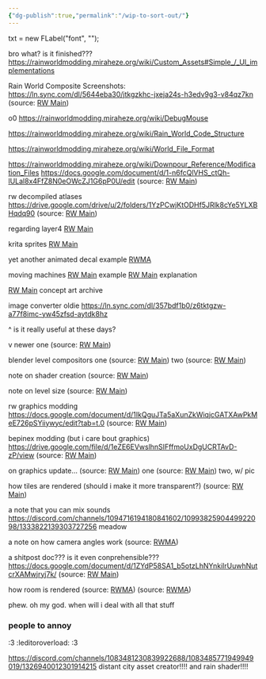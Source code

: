 ```yaml
---
{"dg-publish":true,"permalink":"/wip-to-sort-out/"}
---
```


txt = new FLabel("font", "");

bro what? is it finished???
https://rainworldmodding.miraheze.org/wiki/Custom_Assets#Simple_/_UI_implementations

Rain World Composite Screenshots:
https://ln.sync.com/dl/5644eba30/jtkgzkhc-jxeja24s-h3edv9g3-v84qz7kn
(source: [RW Main](https://discord.com/channels/291184728944410624/296133304632213504/518599984258613248))

o0
https://rainworldmodding.miraheze.org/wiki/DebugMouse


https://rainworldmodding.miraheze.org/wiki/Rain_World_Code_Structure

https://rainworldmodding.miraheze.org/wiki/World_File_Format

https://rainworldmodding.miraheze.org/wiki/Downpour_Reference/Modification_Files 
https://docs.google.com/document/d/1-n6fcQlVHS_ctQh-lULal8x4FfZ8N0eOWcZJ1G6pP0U/edit
(source: [RW Main](https://discord.com/channels/291184728944410624/431534164932689921/1273601361870721094))

rw decompiled atlases
https://drive.google.com/drive/u/2/folders/1YzPCwjKtODHf5JRlk8cYe5YLXBHqdq90
(source: [RW Main](https://discord.com/channels/291184728944410624/1068344185016569856/1068395551164473386))


regarding layer4
[RW Main](https://discord.com/channels/1237826015829557400/1237912787959812148/1329229720663097465)

krita sprites
[RW Main](https://discord.com/channels/291184728944410624/296133304632213504/1113616624105308160)


yet another animated decal example
[RWMA](https://discord.com/channels/1083481230839922688/1083484064549437470/1224797331799670844)

moving machines
[RW Main](https://discord.com/channels/291184728944410624/481900360324218880/1052390965463240704) example
[RW Main](https://discord.com/channels/291184728944410624/305139167300550666/1052407335471038475) explanation

[RW Main](https://discord.com/channels/291184728944410624/296133304632213504/1074424844097171466)
concept art archive


image converter
oldie
https://ln.sync.com/dl/357bdf1b0/z6tktgzw-a77f8imc-yw45zfsd-aytdk8hz

^ is it really useful at these days?

v newer one
(source: [RW Main](https://discord.com/channels/291184728944410624/431534164932689921/772724366017691648))


blender level compositors
one
(source: [RW Main](https://discord.com/channels/291184728944410624/804088181904375819/1084222820818628618))
two
(source: [RW Main](https://discord.com/channels/291184728944410624/431534164932689921/1292092416244842627))

note on shader creation
(source: [RW Main](https://discord.com/channels/1237826015829557400/1237868501960491141/1331819627981963326))

note on level size
(source: [RW Main](https://discord.com/channels/291184728944410624/431534164932689921/518874593621049344))

rw graphics modding
https://docs.google.com/document/d/1IkQguJTa5aXunZkWiqjcGATXAwPkMeE726pSYiiywyc/edit?tab=t.0
(source: [RW Main](https://discord.com/channels/291184728944410624/431534164932689921/469157856852049931))

bepinex modding (but i care bout graphics)
https://drive.google.com/file/d/1eZE6EVwslhnSIFffmoUxDgUCRTAvD-zP/view
(source: [RW Main](https://discord.com/channels/291184728944410624/481900360324218880/721332622034206761))

on graphics update...
(source: [RW Main](https://discord.com/channels/291184728944410624/305139167300550666/1194317180137902162)) one
(source: [RW Main](https://discord.com/channels/291184728944410624/305139167300550666/1090446015842222142)) two, w/ pic


how tiles are rendered (should i make it more transparent?)
(source: [RW Main](https://discord.com/channels/291184728944410624/305139167300550666/838172761549045761))

a note that you can mix sounds
https://discord.com/channels/1094716194180841602/1099382590449922098/1333822139303727256 meadow

a note on how camera angles work
(source: [RWMA](https://discord.com/channels/1083481230839922688/1083483045329375393/1241503171218505788))

a shitpost doc??? is it even conprehensible???
https://docs.google.com/document/d/1ZYdP58SA1_b5otzLhNYnkilrUuwhNutcrXAMwjryj7k/
(source: [RW Main](https://discord.com/channels/291184728944410624/965639206561009664/1309660909739708437))

how room is rendered
(source: [RWMA](https://discord.com/channels/1083481230839922688/1083484064549437470/1306379121911136380))
(source: [RWMA](https://discord.com/channels/1083481230839922688/1083484064549437470/1294397902231179418))


phew. oh my god.
when will i deal with all that stuff


### people to annoy
:3 :leditoroverload: :3

https://discord.com/channels/1083481230839922688/1083485771949949019/1326940012301914215
distant city asset creator!!!!
and rain shader!!!!